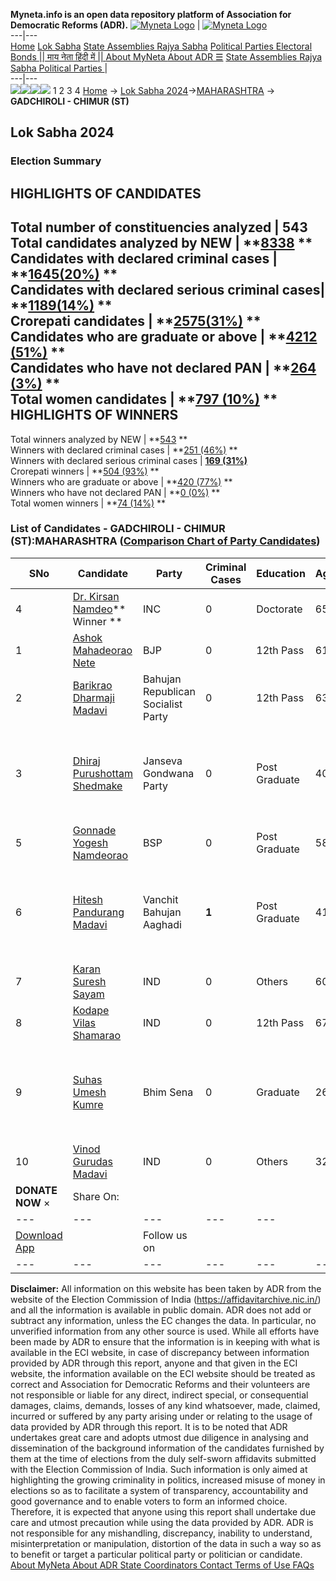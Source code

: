 **Myneta.info is an open data repository platform of Association for Democratic Reforms (ADR).**
[![Myneta Logo](https://www.myneta.info/lib/img/myneta-logo.png)](https://www.myneta.info/) | [![Myneta Logo](https://www.myneta.info/lib/img/adr-logo.png)](https://adrindia.org)  
---|---  
[Home](https://www.myneta.info/) [Lok Sabha](https://www.myneta.info/#ls "Lok Sabha") [ State Assemblies ](https://www.myneta.info/#sa "State Assemblies") [Rajya Sabha](https://www.myneta.info/#rs "Rajya Sabha") [Political Parties ](https://www.myneta.info/party "Political Parties") [ Electoral Bonds ](https://www.myneta.info/electoral_bonds "Electoral Bonds") [ || माय नेता हिंदी में || ](https://translate.google.co.in/translate?prev=hp&hl=en&js=y&u=www.myneta.info&sl=en&tl=hi&history_state0=) [ About MyNeta ](https://adrindia.org/content/about-myneta) [ About ADR ](https://adrindia.org/about-adr/who-we-are) [☰](javascript:void\(0\))
[ State Assemblies ](https://www.myneta.info/#sa "State Assemblies") [ Rajya Sabha ](https://www.myneta.info/#rs "Rajya Sabha") [ Political Parties ](https://www.myneta.info/party "Political Parties")
|   
---|---  
![](https://www.myneta.info/lib/img/banner/banner-1.png)![](https://www.myneta.info/lib/img/banner/banner-2.png)![](https://www.myneta.info/lib/img/banner/banner-3.png)![](https://www.myneta.info/lib/img/banner/banner-4.png)
1  2  3  4 
[Home](https://www.myneta.info/) → [Lok Sabha 2024](https://www.myneta.info/LokSabha2024/)→[MAHARASHTRA](https://www.myneta.info/LokSabha2024/index.php?action=show_constituencies&state_id=21) → **GADCHIROLI - CHIMUR (ST)**
### 
## Lok Sabha 2024
###  Election Summary 
HIGHLIGHTS OF CANDIDATES  
---  
Total number of constituencies analyzed |  543   
Total candidates analyzed by NEW | **[8338](https://www.myneta.info/LokSabha2024/index.php?action=summary&subAction=candidates_analyzed&sort=candidate#summary) **  
Candidates with declared criminal cases | **[1645(20%)](https://www.myneta.info/LokSabha2024/index.php?action=summary&subAction=crime&sort=candidate#summary) **  
Candidates with declared serious criminal cases| **[1189(14%)](https://www.myneta.info/LokSabha2024/index.php?action=summary&subAction=serious_crime&sort=candidate#summary) **  
Crorepati candidates | **[2575(31%)](https://www.myneta.info/LokSabha2024/index.php?action=summary&subAction=crorepati&sort=candidate#summary) **  
Candidates who are graduate or above | **[4212 (51%)](https://www.myneta.info/LokSabha2024/index.php?action=summary&subAction=education&sort=candidate#summary) **  
Candidates who have not declared PAN | **[264 (3%)](https://www.myneta.info/LokSabha2024/index.php?action=summary&subAction=without_pan&sort=candidate#summary) **  
Total women candidates | **[797 (10%)](https://www.myneta.info/LokSabha2024/index.php?action=summary&subAction=women_candidate&sort=candidate#summary) **  
HIGHLIGHTS OF WINNERS  
---  
Total winners analyzed by NEW | **[543](https://www.myneta.info/LokSabha2024/index.php?action=summary&subAction=winner_analyzed&sort=candidate#summary) **  
Winners with declared criminal cases | **[251 (46%)](https://www.myneta.info/LokSabha2024/index.php?action=summary&subAction=winner_crime&sort=candidate#summary) **  
Winners with declared serious criminal cases | **[169 (31%)](https://www.myneta.info/LokSabha2024/index.php?action=summary&subAction=winner_serious_crime&sort=candidate#summary)**  
Crorepati winners | **[504 (93%)](https://www.myneta.info/LokSabha2024/index.php?action=summary&subAction=winner_crorepati&sort=candidate#summary) **  
Winners who are graduate or above | **[420 (77%)](https://www.myneta.info/LokSabha2024/index.php?action=summary&subAction=winner_education&sort=candidate#summary) **  
Winners who have not declared PAN | **[0 (0%)](https://www.myneta.info/LokSabha2024/index.php?action=summary&subAction=winner_without_pan&sort=candidate#summary) **  
Total women winners | **[74 (14%)](https://www.myneta.info/LokSabha2024/index.php?action=summary&subAction=winner_women&sort=candidate#summary) **  
### List of Candidates - GADCHIROLI - CHIMUR (ST):MAHARASHTRA ([Comparison Chart of Party Candidates](https://www.myneta.info/LokSabha2024/comparisonchart.php?constituency_id=262))
SNo | Candidate| Party| Criminal Cases| Education| Age| Total Assets| Liabilities  
---|---|---|---|---|---|---|---  
4  | [Dr. Kirsan Namdeo](https://www.myneta.info/LokSabha2024/candidate.php?candidate_id=317)** Winner ** | INC | 0 | Doctorate| 65 | Rs 5,94,76,042 ~ 5 Crore+ | Rs 28,28,488 ~ 28 Lacs+  
1  | [Ashok Mahadeorao Nete](https://www.myneta.info/LokSabha2024/candidate.php?candidate_id=318) | BJP | 0 | 12th Pass| 61 | Rs 7,05,53,873 ~ 7 Crore+ | Rs 2,45,69,044 ~ 2 Crore+  
2  | [Barikrao Dharmaji Madavi](https://www.myneta.info/LokSabha2024/candidate.php?candidate_id=316) | Bahujan Republican Socialist Party | 0 | 12th Pass| 63 | Rs 1,81,20,000 ~ 1 Crore+ | Rs 23,75,000 ~ 23 Lacs+  
3  | [Dhiraj Purushottam Shedmake](https://www.myneta.info/LokSabha2024/candidate.php?candidate_id=323) | Janseva Gondwana Party | 0 | Post Graduate| 40 | ![](https://myneta.info/image_v2.php?myneta_folder=LokSabha2024&candidate_id=323&col=ta) | ![](https://myneta.info/image_v2.php?myneta_folder=LokSabha2024&candidate_id=323&col=lia)  
5  | [Gonnade Yogesh Namdeorao](https://www.myneta.info/LokSabha2024/candidate.php?candidate_id=321) | BSP | 0 | Post Graduate| 58 | Rs 4,45,55,002 ~ 4 Crore+ | Rs 4,00,000 ~ 4 Lacs+  
6  | [Hitesh Pandurang Madavi](https://www.myneta.info/LokSabha2024/candidate.php?candidate_id=322) | Vanchit Bahujan Aaghadi | **1** | Post Graduate| 41 | ![](https://myneta.info/image_v2.php?myneta_folder=LokSabha2024&candidate_id=322&col=ta) | ![](https://myneta.info/image_v2.php?myneta_folder=LokSabha2024&candidate_id=322&col=lia)  
7  | [Karan Suresh Sayam](https://www.myneta.info/LokSabha2024/candidate.php?candidate_id=320) | IND | 0 | Others| 60 | Rs 1,65,044 ~ 1 Lacs+ | Rs 0 ~   
8  | [Kodape Vilas Shamarao](https://www.myneta.info/LokSabha2024/candidate.php?candidate_id=315) | IND | 0 | 12th Pass| 67 | Rs 28,78,000 ~ 28 Lacs+ | Rs 50,000 ~ 50 Thou+  
9  | [Suhas Umesh Kumre](https://www.myneta.info/LokSabha2024/candidate.php?candidate_id=319) | Bhim Sena | 0 | Graduate| 26 | ![](https://myneta.info/image_v2.php?myneta_folder=LokSabha2024&candidate_id=319&col=ta) | ![](https://myneta.info/image_v2.php?myneta_folder=LokSabha2024&candidate_id=319&col=lia)  
10  | [Vinod Gurudas Madavi](https://www.myneta.info/LokSabha2024/candidate.php?candidate_id=324) | IND | 0 | Others| 32 | Rs 11,82,500 ~ 11 Lacs+ | Rs 6,00,000 ~ 6 Lacs+  
|  **DONATE NOW** × |  Share On:  | [](https://api.whatsapp.com/send?text=https%3A%2F%2Fmyneta.info%2Fpunjab2022%2Findex.php%3Faction%3Dshow_constituencies%26state_id%3D19) | [](https://www.facebook.com/sharer/sharer.php?u=https%3A%2F%2Fmyneta.info%2Fpunjab2022%2Findex.php%3Faction%3Dshow_constituencies%26state_id%3D19) | [](https://twitter.com/share?url=https%3A%2F%2Fmyneta.info%2Fpunjab2022%2Findex.php%3Faction%3Dshow_constituencies%26state_id%3D19)  
---|---|---|---|---  
| [ Download App ](https://play.google.com/store/apps/details?id=com.webrosoft.myneta1&pcampaignid=pcampaignidMKT-Other-global-all-co-prtnr-py-PartBadge-Mar2515-1) | [](https://play.google.com/store/apps/details?id=com.webrosoft.myneta1&pcampaignid=pcampaignidMKT-Other-global-all-co-prtnr-py-PartBadge-Mar2515-1) |  Follow us on  | [](https://www.facebook.com/adrindia.org/) | [](https://twitter.com/adrspeaks) | [](https://groups.google.com/g/national-election-watch?hl=en&pli=1) | [](https://www.instagram.com/adrspeaks/) | [](https://www.youtube.com/user/adrspeaks) | [](https://sharechat.com/profile/adrspeaks)  
---|---|---|---|---|---|---|---|---  
**Disclaimer:** All information on this website has been taken by ADR from the website of the Election Commission of India (https://affidavitarchive.nic.in/) and all the information is available in public domain. ADR does not add or subtract any information, unless the EC changes the data. In particular, no unverified information from any other source is used. While all efforts have been made by ADR to ensure that the information is in keeping with what is available in the ECI website, in case of discrepancy between information provided by ADR through this report, anyone and that given in the ECI website, the information available on the ECI website should be treated as correct and Association for Democratic Reforms and their volunteers are not responsible or liable for any direct, indirect special, or consequential damages, claims, demands, losses of any kind whatsoever, made, claimed, incurred or suffered by any party arising under or relating to the usage of data provided by ADR through this report. It is to be noted that ADR undertakes great care and adopts utmost due diligence in analysing and dissemination of the background information of the candidates furnished by them at the time of elections from the duly self-sworn affidavits submitted with the Election Commission of India. Such information is only aimed at highlighting the growing criminality in politics, increased misuse of money in elections so as to facilitate a system of transparency, accountability and good governance and to enable voters to form an informed choice. Therefore, it is expected that anyone using this report shall undertake due care and utmost precaution while using the data provided by ADR. ADR is not responsible for any mishandling, discrepancy, inability to understand, misinterpretation or manipulation, distortion of the data in such a way so as to benefit or target a particular political party or politician or candidate. 
[ About MyNeta ](https://adrindia.org/content/about-myneta) [ About ADR ](https://adrindia.org/about-adr/who-we-are) [ State Coordinators ](https://adrindia.org/about-adr/state-coordinators) [ Contact ](https://adrindia.org/contact-us) [ Terms of Use ](https://adrindia.org/content/adr-terms-use) [ FAQs ](https://adrindia.org/content/faqs)
